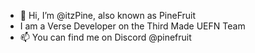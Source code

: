 - 👋 Hi, I’m @itzPine, also known as PineFruit
- I am a Verse Developer on the Third Made UEFN Team
- 📫 You can find me on Discord @pinefruit

<!---
itzPine/itzPine is a ✨ special ✨ repository because its `README.md` (this file) appears on your GitHub profile.
You can click the Preview link to take a look at your changes.
--->

